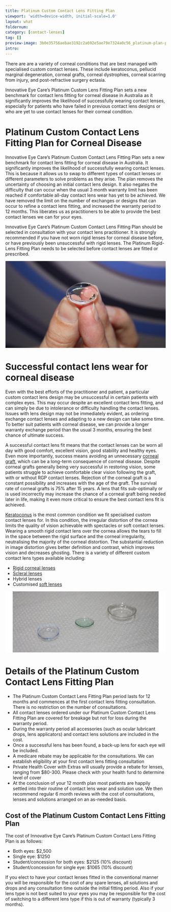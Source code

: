 ```yaml
---
title: Platinum Custom Contact Lens Fitting Plan
viewport: 'width=device-width, initial-scale=1.0'
layout: what
foldernum: 
category: [contact-lenses]
tag: []
preview-image: 3b0e35756aebae3192c2a692e5ae79e7324a0c56_platinum-plan-photo.jpg
intro: 
---
```


<div class="employee-heading">
<p>There are are a variety of corneal conditions that are best managed with specialised custom contact lenses. These include keratoconus, pellucid marginal degeneration, corneal grafts, corneal dystrophies, corneal scarring from injury, and post-refractive surgery ectasia.</p><p>Innovative Eye Care’s Platinum Custom Lens Fitting Plan sets a new benchmark for contact lens fitting for corneal disease in Australia as it significantly improves the likelihood of successfully wearing contact lenses, especially for patients who have failed in previous contact lens designs or who are yet to use contact lenses for their corneal condition. </p>
</div>

# Platinum Custom Contact Lens Fitting Plan for Corneal Disease

Innovative Eye Care’s Platinum Custom Contact Lens Fitting Plan sets a new benchmark for contact lens fitting for corneal disease in Australia. It significantly improves the likelihood of successfully wearing contact lenses. This is because it allows us to swap to different types of contact lenses or different parameters to solve problems as they arise. The plan removes the uncertainty of choosing an initial contact lens design. It also negates the difficulty that can occur when the usual 3 month warranty limit has been reached if comfortable all-day contact lens wear has yet to be achieved. We have removed the limit on the number of exchanges or designs that can occur to refine a contact lens fitting, and increased the warranty period to 12 months. This liberates us as practitioners to be able to provide the best contact lenses we can for your eyes. 

Innovative Eye Care’s Platinum Custom Contact Lens Fitting Plan should be selected in consultation with your contact lens practitioner. It is strongly recommended if you have not worn rigid lenses for corneal disease before, or have previously been unsuccessful with rigid lenses. The Platinum Rigid-Lens Fitting Plan needs to be selected before contact lenses are fitted or prescribed.

![](eb8d470938eb073ac0b5555cbb63f05441931486_tripod-small.jpg)

# Successful contact lens wear for corneal disease

Even with the best efforts of the practitioner and patient, a particular custom contact lens design may be unsuccessful in certain patients with complex eyes. This may occur despite an excellent contact lens fitting, and can simply be due to intolerance or difficulty handling the contact lenses. Issues with lens design may not be immediately evident, as ordering exchange contact lenses and adapting to a new design can take some time. To better suit patients with corneal disease, we can provide a longer warranty exchange period than the usual 3 months, ensuring the best chance of ultimate success. 

A successful contact lens fit means that the contact lenses can be worn all day with good comfort, excellent vision, good stability and healthy eyes. Even more importantly, success means avoiding an unnecessary [corneal graft](/what-we-do/corneal-grafts), which can be a long-term consequence of corneal disease. Despite corneal grafts generally being very successful in restoring vision, some patients struggle to achieve comfortable clear vision following the graft, with or without RGP contact lenses. Rejection of the corneal graft is a constant possibility and increases with the age of the graft. The survival rate of corneal grafts is 75% after 15 years. A lens that fits sub-optimally or is used incorrectly may increase the chance of a corneal graft being needed later in life, making it even more critical to ensure the best contact lens fit is achieved.

[Keratoconus](/what-we-do/keratoconus) is the most common condition we fit specialised custom contact lenses for. In this condition, the irregular distortion of the cornea limits the quality of vision achievable with spectacles or soft contact lenses. Wearing a smooth rigid contact lens over the cornea allows the tears to fill in the space between the rigid surface and the corneal irregularity, neutralising the majority of the corneal distortion. The substantial reduction in image distortion gives better definition and contrast, which improves vision and decreases ghosting. There is a variety of different custom contact lens types available including:

  * [Rigid corneal lenses](/what-we-do/gas-permeable-contact-lenses)
  * [Scleral lenses](/what-we-do/scleral-contact-lenses)
  * Hybrid lenses
  * Customised [soft lenses](/what-we-do/soft-disposable-lenses)



![](943559562217bda051ba549eb9bb034dea2ad686_scl-rgp-scleral.jpg)

# Details of the Platinum Custom Contact Lens Fitting Plan

  * The Platinum Custom Contact Lens Fitting Plan period lasts for 12 months and commences at the first contact lens fitting consultation. There is no restriction on the number of consultations.
  * All contact lenses ordered under our Platinum Custom Contact Lens Fitting Plan are covered for breakage but not for loss during the warranty period. 
  * During the warranty period all accessories (such as ocular lubricant drops, lens applicators) and contact lens solutions are included in the cost.
  * Once a successful lens has been found, a back-up lens for each eye will be included.
  * A medicare rebate may be applicable for the consultations. We can establish eligibility at your first contact lens fitting consultation
  * Private Health Cover with Extras will usually provide a rebate for lenses, ranging from $80-300. Please check with your health fund to determine level of cover
  * At the conclusion of your 12 month plan most patients are happily settled into their routine of contact lens wear and solution use. We then recommend regular 6 month reviews with the cost of consultations, lenses and solutions arranged on an as-needed basis.



## Cost of the Platinum Custom Contact Lens Fitting Plan 

The cost of Innovative Eye Care’s Platinum Custom Contact Lens Fitting Plan is as follows:

  * Both eyes: $2,500
  * Single eye: $1250
  * Student/concession for both eyes: $2125 (10% discount)
  * Student/concession for single eye: $1065 (10% discount)



If you elect to have your contact lenses fitted in the conventional manner you will be responsible for the cost of any spare lenses, all solutions and drops and any consultation time outside the initial fitting period. Also if your lens type is not best suited to your eyes you may be responsible for the cost of switching to a different lens type if this is out of warranty (typically 3 months).
